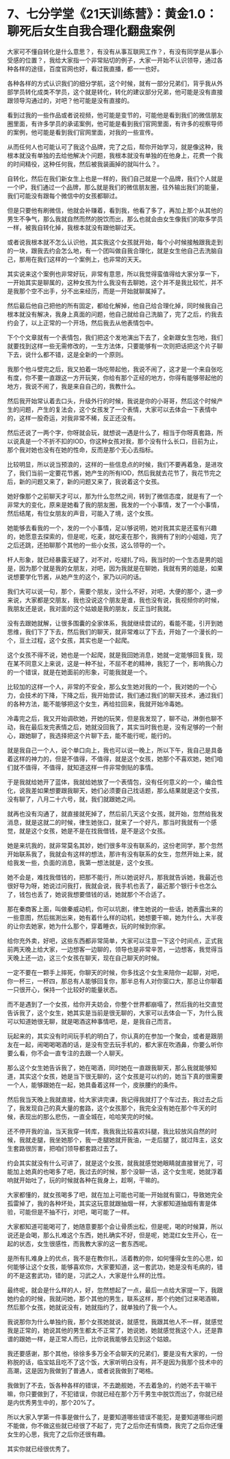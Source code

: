 # 7、七分学堂《21天训练营》：黄金1.0：聊死后女生自我合理化翻盘案例

大家可不懂自转化是什么意思？，有没有从事互联网工作？，有没有同学是从事小受感的位置？，我给大家指一个非常贴切的例子，大家一开始不认识领导，通过各种各样的途径，百度官网也好，看过我直播，都一一也好。

各种各样的方式认识我们的细分学航，这个时候，就有一部分兄弟们，背乎我从外部学员转化成类不学员，这个就是转化，转化的建议部分兄弟，他可能是没有直接跟领导沟通过的，对吧？他可能是没有直接的。

看到过我的一些作品或者说视频，他可能是变节的，可能他是看到我们的微信朋友圈里面，有许多学员的承诺案例，他可能是看到我们官网里面，有许多的视察导师的案例，他可能是看到我们官网里面，对我的一些宣传。

从而任何人也可能认可了我这个品牌，完了之后，帮你开始学习，就是像这种，我根本就没有单独的去给他解决个问题，我根本就没有单独的在他身上，花费一个我的时间精役，这种任何我，然后被我装画掉的就叫什么？。

自转化，然后在我们新女生上也是一样的，我们自己就是一个品牌，我们个人就是一个IP，我们通过一个品牌，那么就是我们的微信朋友圈，往外输出我们的能量，我们可能没有跟每个微信中的女孩都聊过。

但是只要他有刷微信，他就会补赚着，看到我，他看了多了，再加上那个从其他的男生不争气，那么我就自然而然的脱饮而出，那么也就会由女生像我们的取多学员一样，被我自转化掉，我根本就没有跟他聊过天。

或者说我根本就不怎么认识他，其实我这个女孩就开始，每个小时候接触跟我走到的一块，跟我去约会怎么地，有一个团叫做自我合理化，就是女生他自己去洗脑自己，那用在我们这样的一个案例上，也非常的天天。

其实说来这个案例也非常好玩，非常有意思，所以我觉得蛮值得给大家分享一下，一开始其实是聊属的，这种女孩为什么我没有去聊她，这个并不是我比较忙，并不是我那个空不出手，分不出来经历，而是一开始就聊属掉了。

然后最后他自己把他的所有固定，都给化解掉，他自己给合理化掉，同时候我自己根本就没有解决，我身上真面的问题，他自己就给自己洗脑了，完了之后，约我去约会了，以上正常的一个开场，然后我去从他表情包中。

下个个文章就有一个表情包，我们把这个发地演出下去了，全新跟女生包地，我们就要找到这样一些无需修改的，一生方法体，只要能够有一次则把话把这个片子聊下去，说什么都不错，这是全新的一个原则。

我那个他斗壁完之后，我又拍着一场吃带起他，我说不闹了，这才是一个来自张吃有度，你不要一直跟这一方开玩笑，你给有那个正经的地方，你得有能够带起他的地方，我说不闹了，我是来自自己的，我教什么。

然后我开始常认着去口头，升级外行的时候，我说是你的小哥哥，然后这个时候产生的问题，产生的复法会，这个女孩发了一个表情，大家可以去体会一下表情中的，这样一股奇运，对我非常不稀，反正还没有。

然后还说了一两个字，你呀就会玩，就想说一遇是什么了，相当于你呀真套路，所以说真是一个不折不扣的IOD，你这种女孩对我，那个没有什么长口，目前为止，那个我对她也没有在她的性命，反而是那个无心去指标。

比较明显，所以说当预浪的，这样的一些信息点的时候，我们不要再着急，是进攻了，我们当前一定要花节酱，她产生的所有IOD，然后我就去花节了，我花节完之后，新的问题又来了，新的问题又来了，我说着这个女孩。

她好像那个之前聊天才可以，那为什么忽然之间，转到了微信态度，就是有了一个非常大的变化，原来是她看了我的朋友圈，我发的一个小事情，发了一个小事情，然后结尾，有位女朋友的声音，可能入了境，这个女孩。

她能够去看我的一个，发的一个小事情，足以够说明，她对我其实是还蛮有兴趣的，她愿意去探索的，但是呢，吃麦，就吃麦在那个，我拥有了别的小姐姐，完了之后还跳，还拍聊那个其他的一些小女孩，这么领导的一个。

杆人形象，就已经暴露无疑了，对不对，吃褪扎了吗，我当时的一个生态是男的姐是，因为那个就是我的女朋友，对吧，因为我就是在聊她，我就有男的姐是，如果说想要学化节酱，从她产生的这个，家乃以问的话。

我们大可以说一句，那个，需要个朋友，没什么不好，对吧，大便的那个，退一步来说，大家都是交朋友，我也没说这个朋友是谁，我也没有说，我视频你的时候，我朋友还是说，我对面的这个姑娘是我的朋友，反正当时我就。

没有去跟她就解，让很多围囊的全家体系，我就继续尝试的，看能不能，引开到她思维，我们下了下去，然后我们的聊天，就非常难以了下去，开始了一个漫长的一个，豆土过程，这个女孩，其实也是一个起爬。

这个女孩不得不说，她也是一个起爬，就是我回她消息，她就一定能够回复我，现在某不同意义上来说，这是一种不扯，不屈不老的精神，我犯了一个，影响我心力的一个错误，就是在她面前的形象，可能我就是一个。

比较加的这样一个人，非常的不安全，那么女生她对我的一个，我对她的一个心力，会技术的下降，下降之后，我开始尝试，我们通过我们的聊天技术，通过我们的各种方法，能不能够把这个女生，再给拉回来，我就开始冷毒她。

冷毒完之后，我又开始调砍她，开她的玩笑，但是我发现了，聊不动，淋倒也聊不动，我在最后发完表情之后，她就没回我了，其实当时我也是，没有足够的一个耐心，跟她聊了，我选择把这个片聊下去，能不能行呢，能行的。

就是我自己一个人，说个单口向上，我也可以说一晚上，所以下午，我自己是具备着这样的神力的，但是不值得，不值得，就是这个女孩，她那个不喜欢她，她们咱们就不值得，不值得，就知道这样一件非常倒贴的事情。

于是我就给她开了蓝体，我就给她放了一个表情包，没有任何意义的一个，编合性化，说我差如果想要跟我聊天，她们必须要自己找话题，那么结果就是这个女孩，没有聊了，八月二十六号，就，我们就跟她之间。

就再也没有沟通了，就直接就死掉了，然后前几天这个女孩，就开始，忽然给我发消息，就是这就二的时候，律生她张口，就来了一个好凡，那当时我就有一个感觉，就是这个女孩，她是不是在找我借钱，是不是这个女孩。

她是来坑我的，就非常莫名其妙，她们很多年没有联系的，这份老同学，那个忽然开始联系我了，我就会有这样的想法，那许有没有联系的女生，忽然开始上来，就给我发一些，负面的消息，我第一想法就是，这个女孩。

她不会是，难找我借钱的，把那不能行，所以她说好凡，那我就告诉她，我最近也很好导为呀，她说过问我打，我就会说，我手机也丢了，最近那个银行卡也怎么了，钱包也丢了，她说我想要借钱的话，她就那个不合适了。

那在秦商客上面，叫做秦威动机，你可以坑剧，律生她说的一些话，她表露出来的一些意图，然后揣測出来，她有着什么样的动机，她想要干嘛，她为什么，大半夜的让你去她家，她为什么那个，穿着睡衣，玩的时候到你家。

给你充外卖，好吧，这些东西都非常简单，大家可以注意一下这个时间点，正式我前两天晚上给大家，一边想客一边聊的，领导也是非常辛苦，一边想客，我觉得当天晚上还一边，这三个女孩在聊天，现在自己聊天的时候。

一定不要在一颗手上摔死，你聊天的时候，你多找这个女生来陪你一起聊，对吧，你一杯三，一杯四，那总有人能够回复你，那半总有人对你窗口大，那总让你聊着一只很开心，保持一个比较好的能量状态。

而不是遇到了一个女孩，给你开夫妨会，你整个世界都崩塌了，然后我的社交直觉告诉我了，这个女生，她其实是当前是很无聊的，大家可以去体会一下，为什么我可以知道她很无聊，就是喝酒这种事情吧，是，是我自己而言。

玩起来的，其实没有时间玩手机的明白了，你认真的在参加一个聚会，或者是跟朋友在一起，闹喝喝喝酒的话，是没有空去玩手机的，都大家在吹酒鼻，你要么听你要么看，你不会一直专注的去跟一个人聊天。

那么这个女生她告诉我了，她在喝酒，同时她在一直跟我聊天，那么我就能够知道，其实这个女孩，她是当下很无聊的，这个女孩是可以约的，她当下真的很需要一个人，能够跟她在一起，她具备着这样一个，皮肤腰约的条件。

然后我当天晚上我就直接，给大家讲完课，我记得我就打了个车过去，我过去之后了，我发现自己的真大量的套路，这个女孩那个，我完全没有她在那个牛天的时候，表现出的那么悲伤，一直全城在，哈哈笑完的时候。

还不停开我的油，当天我穿一转库，我我我比较喜欢抖腿，我比较放风自然的时候，我就走腿，我坐她那个，我一走腿她就开我油，一走后腿了，就过阵主，这女生套路很厉害，把咱们领导都套路过去了。

约会其实就没有什么可讲了，就是这个女孩，就我就感觉她眼睛就直接冒光了，可能加上她真的也喝多了吧，我过去的时候，那个没聊一话，这个女生呢，她就浮着响就开始吐了，玩的时候就各种在我身上，趁啊，干嘛的。

大家都懂的，就女孩喝多了吧，就在加上可能也可能一开始就有窗口，导致她完全孤雷掉了，我的各种坏处，其实这玩意就跟抽烟一样，大家都知道抽烟有害是体验，可能但是不抽不行，对吧，喝可能了一样。

大家都知道可能喝可了，她随意要那个会让骨质出松，但是呢，喝的时候算，所以说还是会喝，那么扎难这个东西，她扎确实不好，但是呢，她混红女生开心，在一起的状态，女生很感性，而我教大家的这一套东西呢。

是所有扎难身上的优点，我不是在教你扎，活着教的你，如何懂得女生的心思，如何能够让这个女孩，能够喜欢你，大家要知道，这一套武功，她是没有毛病的，错的不是这套武功，错的是，习武之人，大家是什么样的比性。

最终呢，就会是什么样的人，好，忽然想起了一点，最后一点给大家提一下，我跟她约会的时候，我就问她，那个其他的男生，联系这样，那个约她们过来喝酒嘛，然后那个女孩，她就说没有，她就指约了，就单独约了我一个人。

我说那你为什么单独约我，那个女孩她就说，就感觉，我跟其他人不一样，就感觉我是正常的，她说其他的男生都太不正常了，她说她，她就感觉我这个人，还是靠谱的跟她一样，是正常人而已，比你说我能够去见到这个姑娘。

我还要感谢，那个其他，徐徐多多万全不会聊天的兄弟们，要是没有大家的，一份称脱的话，临宝姑且吃不了这个饭，大家听明白没有，并不是因为我那个技术中的高潮，这是因为我做到了普通人，或者说我做到了喝格。

我做到了不去，饭各种各样的错误，不去跪舰她，不去着急的，约她不去干嘛干嘛，你只要做到了，不犯错误，你就已经在那个万千男生中脱饮而出了，你就已经是内优秀男生中的，那个20%了。

所以大家入学第一件事是做什么了，是要知道哪些错误不能犯，是要知道哪些问题不能做，你不做这些就已经很了不起了，完了之后你还有情商，我完了之后你还懂女生的心思，我完了之后你还很有趣。

其实你就已经很优秀了。